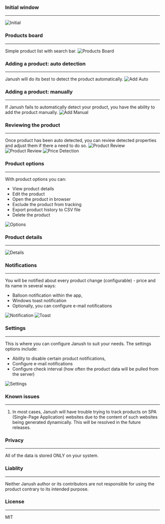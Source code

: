 ### Initial window
* * *
![Initial](/assets/images/ui/initial.png)

### Products board
* * *
Simple product list with search bar.
![Products Board](/assets/images/ui/board.png)

### Adding a product: auto detection
* * *
Janush will do its best to detect the product automatically.
![Add Auto](/assets/images/ui/add1.png)

### Adding a product: manually
* * *
If Janush fails to automatically detect your product, you have the ability to add the product manually.
![Add Manual](/assets/images/ui/add2.png)

### Reviewing the product
* * *
Once product has been auto detected, you can review detected properties and adjust them if there a need to do so.
![Product Review](/assets/images/ui/review1.png)
![Product Review](/assets/images/ui/review2.png)
![Price Detection](/assets/images/ui/pricedetection.png)

### Product options
* * *
With product options you can:
- View product details
- Edit the product
- Open the product in browser
- Exclude the product from tracking
- Export product history to CSV file
- Delete the product

![Options](/assets/images/ui/options.png)

### Product details
* * *
![Details](/assets/images/ui/details.png)

### Notifications
* * *
You will be notified about every product change (configurable) - price and its name in several ways:
- Balloon notification within the app,
- Windows toast notification
- Optionally, you can configure e-mail notifications

![Notification](/assets/images/ui/notification.png)
![Toast](/assets/images/ui/toast.png)

### Settings
* * *
This is where you can configure Janush to suit your needs.
The settings options include:
- Ability to disable certain product notifications,
- Configure e-mail notifications
- Configure check interval (how often the product data will be pulled from the server)

![Settings](/assets/images/ui/settings.png)

### Known issues
* * *
1. In most cases, Janush will have trouble trying to track products on SPA (Single-Page Application) websites due to the content of such websites being generated dynamically. This will be resolved in the future releases.

### Privacy
* * *
All of the data is stored ONLY on your system.

### Liablity
* * *
Neither Janush author or its contributors are not responsible for using the product contrary to its intended purpose.

### License
* * *
MIT

